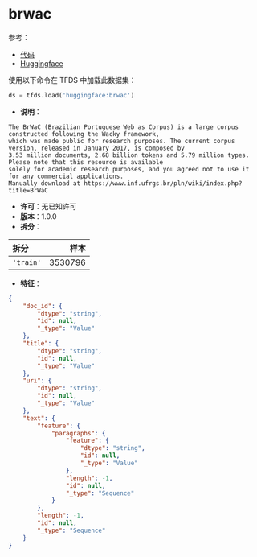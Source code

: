 # brwac

参考：

- [代码](https://github.com/huggingface/datasets/blob/master/datasets/brwac)
- [Huggingface](https://huggingface.co/datasets/brwac)

使用以下命令在 TFDS 中加载此数据集：

```python
ds = tfds.load('huggingface:brwac')
```

- **说明**：

```
The BrWaC (Brazilian Portuguese Web as Corpus) is a large corpus constructed following the Wacky framework,
which was made public for research purposes. The current corpus version, released in January 2017, is composed by
3.53 million documents, 2.68 billion tokens and 5.79 million types. Please note that this resource is available
solely for academic research purposes, and you agreed not to use it for any commercial applications.
Manually download at https://www.inf.ufrgs.br/pln/wiki/index.php?title=BrWaC
```

- **许可**：无已知许可
- **版本**：1.0.0
- **拆分**：

拆分 | 样本
:-- | --:
`'train'` | 3530796

- **特征**：

```json
{
    "doc_id": {
        "dtype": "string",
        "id": null,
        "_type": "Value"
    },
    "title": {
        "dtype": "string",
        "id": null,
        "_type": "Value"
    },
    "uri": {
        "dtype": "string",
        "id": null,
        "_type": "Value"
    },
    "text": {
        "feature": {
            "paragraphs": {
                "feature": {
                    "dtype": "string",
                    "id": null,
                    "_type": "Value"
                },
                "length": -1,
                "id": null,
                "_type": "Sequence"
            }
        },
        "length": -1,
        "id": null,
        "_type": "Sequence"
    }
}
```
